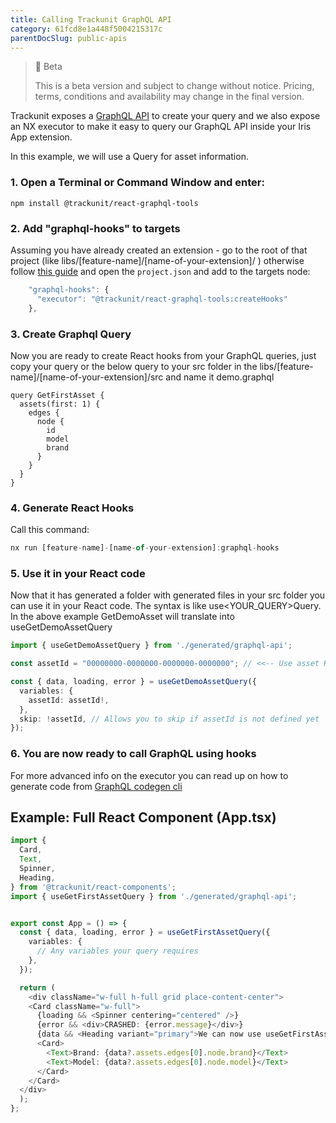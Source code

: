 ```yaml
---
title: Calling Trackunit GraphQL API
category: 61fcd8e1a448f5004215317c
parentDocSlug: public-apis
---
```


> 🚧 Beta
> 
> This is a beta version and subject to change without notice. Pricing, terms, conditions and availability may change in the final version.

Trackunit exposes a [GraphQL API](/page/graphql-api) to create your query and we also expose an NX executor to make it easy to query our GraphQL API inside your Iris App extension.

In this example, we will use a Query for asset information.  

### 1. Open a Terminal or Command Window and enter: 

```
npm install @trackunit/react-graphql-tools
```



### 2. Add "graphql-hooks" to targets
Assuming you have already created an extension - go to the root of that project (like libs/[feature-name]/[name-of-your-extension]/ ) otherwise follow [this guide](creating-a-new-extension) and open the `project.json` and add to the targets node:

```ts
    "graphql-hooks": {
      "executor": "@trackunit/react-graphql-tools:createHooks"
    },
```



### 3. Create Graphql Query 
Now you are ready to create React hooks from your GraphQL queries, just copy your query or the below query to your src folder in the libs/[feature-name]/[name-of-your-extension]/src and name it demo.graphql

```Text Graphql
query GetFirstAsset {
  assets(first: 1) {
    edges {
      node {
        id
        model
        brand
      }
    }
  }
}
```



### 4. Generate React Hooks
Call this command:
```ts
nx run [feature-name]-[name-of-your-extension]:graphql-hooks
```



### 5. Use it in your React code 
Now that it has generated a folder with generated files in your src folder you can use it in your React code. The syntax is like use\<YOUR_QUERY>Query. In the above example GetDemoAsset will translate into useGetDemoAssetQuery

```ts
import { useGetDemoAssetQuery } from './generated/graphql-api';

const assetId = "00000000-0000000-0000000-0000000"; // <<-- Use asset Runtime to get it

const { data, loading, error } = useGetDemoAssetQuery({
  variables: {
    assetId: assetId!,
  },
  skip: !assetId, // Allows you to skip if assetId is not defined yet
});
```



### 6. You are now ready to call GraphQL using hooks 
For more advanced info on the executor you can read up on how to generate code from [GraphQL codegen cli](https://the-guild.dev/graphql/codegen/docs/getting-started/installation)   

## Example: Full React Component (App.tsx)

```typescript
import {
  Card,
  Text,
  Spinner,
  Heading,
} from '@trackunit/react-components';
import { useGetFirstAssetQuery } from './generated/graphql-api';


export const App = () => {
  const { data, loading, error } = useGetFirstAssetQuery({
    variables: {
      // Any variables your query requires
    },
  });

  return (
    <div className="w-full h-full grid place-content-center">
    <Card className="w-full">
      {loading && <Spinner centering="centered" />}
      {error && <div>CRASHED: {error.message}</div>}
      {data && <Heading variant="primary">We can now use useGetFirstAssetQuery</Heading>}
      <Card>
        <Text>Brand: {data?.assets.edges[0].node.brand}</Text>
        <Text>Model: {data?.assets.edges[0].node.model}</Text>
      </Card>
    </Card>
  </div>
  );
};
```